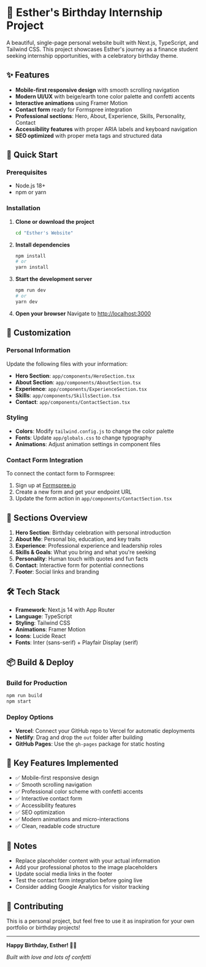 # 🎉 Esther's Birthday Internship Project

A beautiful, single-page personal website built with Next.js, TypeScript, and Tailwind CSS. This project showcases Esther's journey as a finance student seeking internship opportunities, with a celebratory birthday theme.

## ✨ Features

- **Mobile-first responsive design** with smooth scrolling navigation
- **Modern UI/UX** with beige/earth tone color palette and confetti accents
- **Interactive animations** using Framer Motion
- **Contact form** ready for Formspree integration
- **Professional sections**: Hero, About, Experience, Skills, Personality, Contact
- **Accessibility features** with proper ARIA labels and keyboard navigation
- **SEO optimized** with proper meta tags and structured data

## 🚀 Quick Start

### Prerequisites

- Node.js 18+ 
- npm or yarn

### Installation

1. **Clone or download the project**
   ```bash
   cd "Esther's Website"
   ```

2. **Install dependencies**
   ```bash
   npm install
   # or
   yarn install
   ```

3. **Start the development server**
   ```bash
   npm run dev
   # or
   yarn dev
   ```

4. **Open your browser**
   Navigate to [http://localhost:3000](http://localhost:3000)

## 🎨 Customization

### Personal Information
Update the following files with your information:

- **Hero Section**: `app/components/HeroSection.tsx`
- **About Section**: `app/components/AboutSection.tsx`
- **Experience**: `app/components/ExperienceSection.tsx`
- **Skills**: `app/components/SkillsSection.tsx`
- **Contact**: `app/components/ContactSection.tsx`

### Styling
- **Colors**: Modify `tailwind.config.js` to change the color palette
- **Fonts**: Update `app/globals.css` to change typography
- **Animations**: Adjust animation settings in component files

### Contact Form Integration
To connect the contact form to Formspree:

1. Sign up at [Formspree.io](https://formspree.io)
2. Create a new form and get your endpoint URL
3. Update the form action in `app/components/ContactSection.tsx`

## 📱 Sections Overview

1. **Hero Section**: Birthday celebration with personal introduction
2. **About Me**: Personal bio, education, and key traits
3. **Experience**: Professional experience and leadership roles
4. **Skills & Goals**: What you bring and what you're seeking
5. **Personality**: Human touch with quotes and fun facts
6. **Contact**: Interactive form for potential connections
7. **Footer**: Social links and branding

## 🛠️ Tech Stack

- **Framework**: Next.js 14 with App Router
- **Language**: TypeScript
- **Styling**: Tailwind CSS
- **Animations**: Framer Motion
- **Icons**: Lucide React
- **Fonts**: Inter (sans-serif) + Playfair Display (serif)

## 📦 Build & Deploy

### Build for Production
```bash
npm run build
npm start
```

### Deploy Options
- **Vercel**: Connect your GitHub repo to Vercel for automatic deployments
- **Netlify**: Drag and drop the `out` folder after building
- **GitHub Pages**: Use the `gh-pages` package for static hosting

## 🎯 Key Features Implemented

- ✅ Mobile-first responsive design
- ✅ Smooth scrolling navigation
- ✅ Professional color scheme with confetti accents
- ✅ Interactive contact form
- ✅ Accessibility features
- ✅ SEO optimization
- ✅ Modern animations and micro-interactions
- ✅ Clean, readable code structure

## 📝 Notes

- Replace placeholder content with your actual information
- Add your professional photos to the image placeholders
- Update social media links in the footer
- Test the contact form integration before going live
- Consider adding Google Analytics for visitor tracking

## 🤝 Contributing

This is a personal project, but feel free to use it as inspiration for your own portfolio or birthday projects!

---

**Happy Birthday, Esther! 🎂✨**

*Built with love and lots of confetti*

